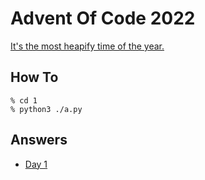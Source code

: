 # Advent Of Code 2022

[It's the most heapify time of the year.](https://adventofcode.com/2022)

## How To

```shell
% cd 1
% python3 ./a.py
```

## Answers

- [Day 1](1/a.py)
